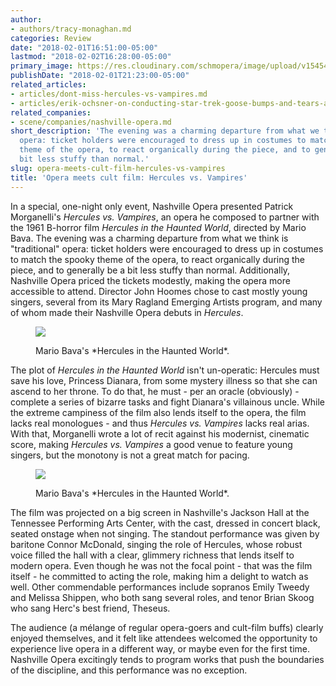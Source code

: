 ```yaml
---
author:
- authors/tracy-monaghan.md
categories: Review
date: "2018-02-01T16:51:00-05:00"
lastmod: "2018-02-02T16:28:00-05:00"
primary_image: https://res.cloudinary.com/schmopera/image/upload/v1545409169/media/webhook-uploads/1517521454256/-RR9ZlOWpgEbInG5i_J_3boI2_JEeYXsOyUEMjmjbUQZkEf2Jej0oklXpRAa_iZggolK0dBq5DMtyp90234BARBuqfmv%3Dw1360-h1360-c
publishDate: "2018-02-01T21:23:00-05:00"
related_articles:
- articles/dont-miss-hercules-vs-vampires.md
- articles/erik-ochsner-on-conducting-star-trek-goose-bumps-and-tears-are-not-optional.md
related_companies:
- scene/companies/nashville-opera.md
short_description: 'The evening was a charming departure from what we think is &quot;traditional&quot;
  opera: ticket holders were encouraged to dress up in costumes to match the spooky
  theme of the opera, to react organically during the piece, and to generally be a
  bit less stuffy than normal.'
slug: opera-meets-cult-film-hercules-vs-vampires
title: 'Opera meets cult film: Hercules vs. Vampires'
---
```


In a special, one-night only event, Nashville Opera presented Patrick Morganelli's *Hercules vs. Vampires*, an opera he composed to partner with the 1961 B-horror film *Hercules in the Haunted World*, directed by Mario Bava. The evening was a charming departure from what we think is "traditional" opera: ticket holders were encouraged to dress up in costumes to match the spooky theme of the opera, to react organically during the piece, and to generally be a bit less stuffy than normal. Additionally, Nashville Opera priced the tickets modestly, making the opera more accessible to attend. Director John Hoomes chose to cast mostly young singers, several from its Mary Ragland Emerging Artists program, and many of whom made their Nashville Opera debuts in *Hercules*.

<figure data-type="image">

![](https://res.cloudinary.com/schmopera/image/upload/v1545409169/media/webhook-uploads/1517521615672/HERCULES---Hercules-Victorious.jpg.jpg)
<figcaption>Mario Bava's *Hercules in the Haunted World*.</figcaption>
</figure>

The plot of *Hercules in the Haunted World* isn't un-operatic: Hercules must save his love, Princess Dianara, from some mystery illness so that she can ascend to her throne. To do that, he must - per an oracle (obviously) - complete a series of bizarre tasks and fight Dianara's villainous uncle.  While the extreme campiness of the film also lends itself to the opera, the film lacks real monologues - and thus *Hercules vs. Vampires* lacks real arias. With that, Morganelli wrote a lot of recit against his modernist, cinematic score, making *Hercules vs. Vampires* a good venue to feature young singers, but the monotony is not a great match for pacing.

<figure data-type="image">

![](https://res.cloudinary.com/schmopera/image/upload/v1545409169/media/webhook-uploads/1517521842626/HERCULES---Medea-the-Oracle.jpg.jpg)
<figcaption>Mario Bava's *Hercules in the Haunted World*.</figcaption>
</figure>

The film was projected on a big screen in Nashville's Jackson Hall at the Tennessee Performing Arts Center, with the cast, dressed in concert black, seated onstage when not singing. The standout performance was given by baritone Connor McDonald, singing the role of Hercules, whose robust voice filled the hall with a clear, glimmery richness that lends itself to modern opera. Even though he was not the focal point - that was the film itself - he committed to acting the role, making him a delight to watch as well. Other commendable performances include sopranos Emily Tweedy and Melissa Shippen, who both sang several roles, and tenor Brian Skoog who sang Herc's best friend, Theseus. 

The audience (a mélange of regular opera-goers and cult-film buffs) clearly enjoyed themselves, and it felt like attendees welcomed the opportunity to experience live opera in a different way, or maybe even for the first time.  Nashville Opera excitingly tends to program works that push the boundaries of the discipline, and this performance was no exception.
